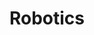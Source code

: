 ---
title: Robotics
order: 1

publications:
  - date: 2015-02-19
    title: "Quadrotor flying through a known Window"
    authors: "Nitin J. Sanket*, Chahat Deep Singh*, Yuxin Ma"
    note: "*Equal contribution"
    links:
      img: /project/quadwindow/quadwindow.jpg
      video: /404.html

  - date: 2015-02-18
    title: "Quadrotor Control using off-board and on-board localization"
    authors: "Guan Sun*, Nitin J. Sanket*, Caio Cesar R. Mucchiani*"
    note: "*Equal contribution"
    links:
      img: /project/meam620/p1/quadctrl.jpg
      preprint: /project/meam620/p1/P1Report.pdf
      video: //youtu.be/Nxcq23g9dC8

  - date: 2015-02-17
    title: "Centralized and Decentralized Multi-robot path planning"
    authors: "Sabaritha Sekar*, Nitin J. Sanket*, Sarath Kumar Barathi*"
    note: "*Equal contribution"
    links:
      img: /project/meam620/p3/capt.PNG
      preprint: /project/meam620/p3/P3Report.pdf
      video: //youtube.com/watch?v=vxlR1C6s1EY&feature=youtu.be

  - date: 2014-03-16
    title: "Simultaneous Localization and Mapping (SLAM)"
    authors: "Nitin J. Sanket"
    links:
      img: /project/ese650/p4/slam.PNG
      preprint: /project/ese650/p4/nitinsan_project4.pdf
      code: //github.com/NitinJSanket/ESE650Project4

  - date: 2014-03-15
    title: "PandUBot - The waiter robot"
    authors: "Ankit Vora*, Bhavya Gupta*, Nitin J. Sanket*, Paritosh Kelkar*, Sarath Kumar Barathi*"
    note: "*Equal contribution"
    links: 
      img: /project/pandu/pandu2.PNG
      video: //youtube.com/playlist?list=PL69yiSB1LFN1YwY1TEVolzEg0DHCJ3xbR
      page: //alliance.seas.upenn.edu/~cis700ii/dynamic/team1/

  - date: 2014-03-14
    title: "Unscented Kalman Filter for 6DOF pose estimation and panorama stitching"
    authors: "Nitin J. Sanket"
    links:
      img: /project/ese650/p2/ukf.PNG
      preprint: /project/ese650/p2/nitinsan_project2.pdf
      code: //github.com/NitinJSanket/ESE650Project2

  - date: 2015-02-12
    title: "Moksha Unmanned Ground Vehicle"
    authors: "IGVC 2012 Team at MSRIT"
    links:
      img: /project/moksha/moksha.JPG
      preprint: /project/moksha/moksha.pdf
---